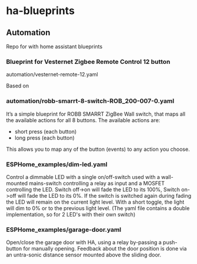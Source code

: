 # ha-blueprints

## Automation

Repo for with home assistant blueprints 

### Blueprint for Vesternet Zigbee Remote Control 12 button

automation/vesternet-remote-12.yaml

Based on 

### automation/robb-smarrt-8-switch-ROB_200-007-0.yaml

It’s a simple blueprint for ROBB SMARRT ZigBee Wall switch, that  maps all the available actions for all 8 buttons.
The available actions are:

- short press (each button)
- long press (each button)

This allows you to map any of the button (events) to any action you choose.


### ESPHome_examples/dim-led.yaml

Control a dimmable LED with a single on/off-switch used with a wall-mounted mains-switch controlling a relay as input and a MOSFET controlling the LED.
Switch off->on will fade the LED to its 100%, Switch on->off will fade the LED to its 0%.
If the switch is switched again during fading the LED will remain on the current  light level. With a short toggle, the light will dim to 0% or to the previous light level. (The yaml file contains a double implementation, so for 2 LED's with their own switch)      

### ESPHome_examples/garage-door.yaml

Open/close the garage door with HA, using a relay by-passing a push-button for manually opening. Feedback about the door position is done via an untra-sonic distance sensor mounted above the sliding door. 


